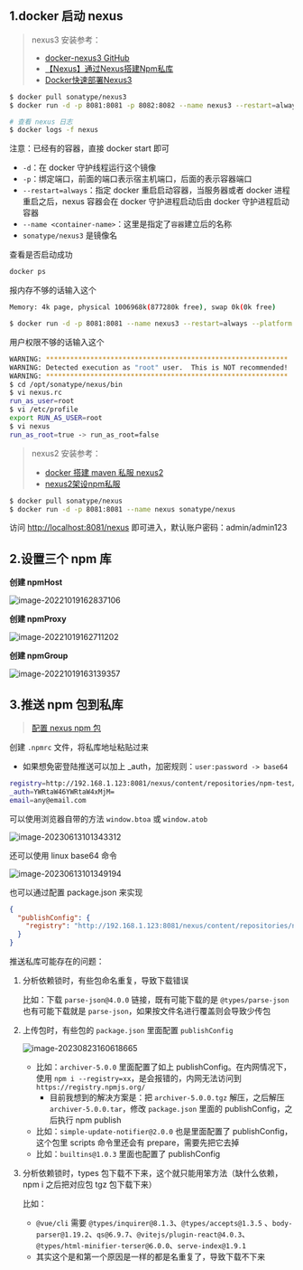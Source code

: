 ## 1.docker 启动 nexus

> nexus3 安装参考：
>
> - [docker-nexus3 GitHub](https://github.com/sonatype/docker-nexus3)
> - [【Nexus】通过Nexus搭建Npm私库](https://blog.csdn.net/qq_31635851/article/details/109333231)
> - [Docker快速部署Nexus3](https://blog.csdn.net/nthack5730/article/details/84347849?spm=1001.2014.3001.5501)

```bash
$ docker pull sonatype/nexus3
$ docker run -d -p 8081:8081 -p 8082:8082 --name nexus3 --restart=always sonatype/nexus3

# 查看 nexus 日志
$ docker logs -f nexus
```

注意：已经有的容器，直接 docker start 即可

- `-d`：在 docker 守护线程运行这个镜像
- `-p`：绑定端口，前面的端口表示宿主机端口，后面的表示容器端口
- `--restart=always`：指定 docker 重启启动容器，当服务器或者 docker 进程重启之后，nexus 容器会在 docker 守护进程启动后由 docker 守护进程启动容器
- `--name <container-name>`：这里是指定了`容器`建立后的名称
- `sonatype/nexus3` 是镜像名

查看是否启动成功

```bash
docker ps
```

报内存不够的话输入这个

```bash
Memory: 4k page, physical 1006968k(877280k free), swap 0k(0k free)

$ docker run -d -p 8081:8081 --name nexus3 --restart=always --platform linux/amd64 -e INSTALL4J_ADD_VM_PARAMS="-Xms256M -Xmx256M -XX:MaxDirectMemorySize=2048M" sonatype/nexus3
```

用户权限不够的话输入这个

```bash
WARNING: ************************************************************
WARNING: Detected execution as "root" user.  This is NOT recommended!
WARNING: ************************************************************
$ cd /opt/sonatype/nexus/bin
$ vi nexus.rc
run_as_user=root
$ vi /etc/profile
export RUN_AS_USER=root
$ vi nexus
run_as_root=true -> run_as_root=false
```

> nexus2 安装参考：
>
> - [docker 搭建 maven 私服 nexus2](https://blog.csdn.net/wsjzzcbq/article/details/89035941)
> - [nexus2架设npm私服](https://blog.csdn.net/weixin_34120274/article/details/88744322)

```bash
$ docker pull sonatype/nexus
$ docker run -d -p 8081:8081 --name nexus sonatype/nexus
```

访问 [http://localhost:8081/nexus](http://localhost:8081/nexus) 即可进入，默认账户密码：admin/admin123

## 2.设置三个 npm 库

**创建 npmHost**

![image-20221019162837106](https://gitee.com/lilyn/pic/raw/master/lagoulearn-img/image-20221019162837106.png)

**创建 npmProxy**

![image-20221019162711202](https://gitee.com/lilyn/pic/raw/master/lagoulearn-img/image-20221019162711202.png)

**创建 npmGroup**

![image-20221019163139357](https://gitee.com/lilyn/pic/raw/master/lagoulearn-img/image-20221019163139357.png)

## 3.推送 npm 包到私库

> [配置 nexus npm 包](https://blog.sonatype.com/using-sonatype-nexus-repository-3-part-2-npm-packages)

创建 `.npmrc` 文件，将私库地址粘贴过来

- 如果想免密登陆推送可以加上 _auth，加密规则：`user:password -> base64`

```bash
registry=http://192.168.1.123:8081/nexus/content/repositories/npm-test/
_auth=YWRtaW46YWRtaW4xMjM=
email=any@email.com
```

可以使用浏览器自带的方法 `window.btoa` 或 `window.atob`

![image-20230613101343312](https://gitee.com/lilyn/pic/raw/master/lagoulearn-img/image-20230613101343312.png)

还可以使用 linux base64 命令

![image-20230613101349194](https://gitee.com/lilyn/pic/raw/master/lagoulearn-img/image-20230613101349194.png)

也可以通过配置 package.json 来实现

```json
{
  "publishConfig": {
    "registry": "http://192.168.1.123:8081/nexus/content/repositories/npm-test/"
  }
}
```



推送私库可能存在的问题：

1. 分析依赖锁时，有些包命名重复，导致下载错误

   比如：下载 `parse-json@4.0.0` 链接，既有可能下载的是 `@types/parse-json` 也有可能下载就是 `parse-json`，如果按文件名进行覆盖则会导致少传包

2. 上传包时，有些包的 `package.json` 里面配置 `publishConfig`

   ![image-20230823160618665](https://gitee.com/lilyn/pic/raw/master/lagoulearn-img/image-20230823160618665.png)

   - 比如：`archiver-5.0.0` 里面配置了如上 publishConfig。在内网情况下，使用 `npm i --registry=xx`，是会报错的，内网无法访问到 `https://registry.npmjs.org/`
     - 目前我想到的解决方案是：把 `archiver-5.0.0.tgz` 解压，之后解压 `archiver-5.0.0.tar`，修改 `package.json` 里面的 publishConfig，之后执行 npm publish
   - 比如：`simple-update-notifier@2.0.0` 也是里面配置了 publishConfig，这个包里 scripts 命令里还会有 prepare，需要先把它去掉
   - 比如：`builtins@1.0.3` 里面也配置了 publishConfig

3. 分析依赖锁时，types 包下载不下来，这个就只能用笨方法（缺什么依赖，npm i 之后把对应包 tgz 包下载下来）

   比如：

   - `@vue/cli` 需要 `@types/inquirer@8.1.3`、`@types/accepts@1.3.5` 、`body-parser@1.19.2`、`qs@6.9.7`、`@vitejs/plugin-react@4.0.3`、`@types/html-minifier-terser@6.0.0`、`serve-index@1.9.1`
   - 其实这个是和第一个原因是一样的都是名重复了，导致下载不下来

